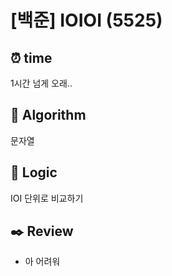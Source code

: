 # [백준] IOIOI (5525)
## ⏰ time
1시간 넘게 오래..

## 📌 Algorithm
문자열


## 📍 Logic
IOI 단위로 비교하기

## ✒️ Review
- 아 어려워
